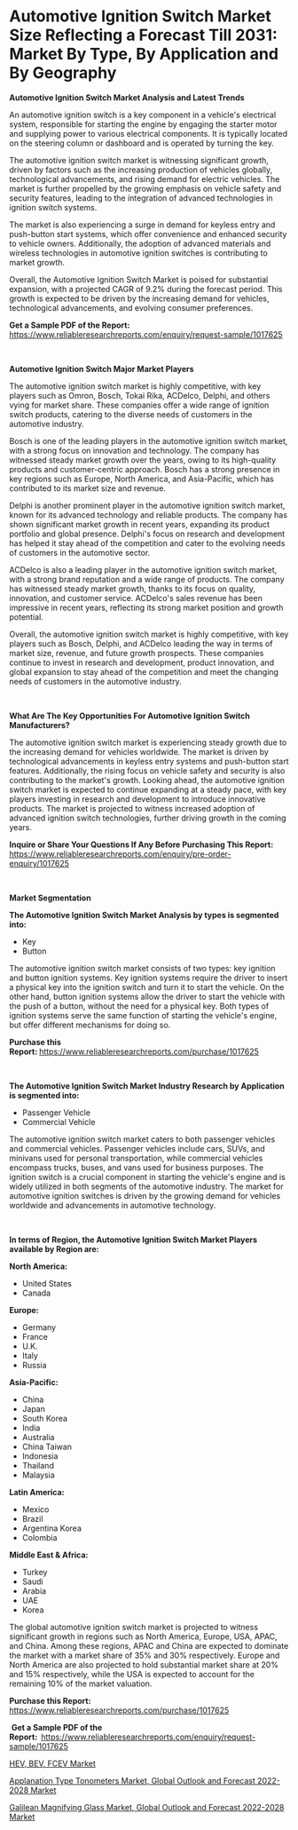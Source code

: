 <p><h1>Automotive Ignition Switch Market Size Reflecting a Forecast Till 2031: Market By Type, By Application and By Geography</h1></p><p><strong>Automotive Ignition Switch Market Analysis and Latest Trends</strong></p>
<p><p>An automotive ignition switch is a key component in a vehicle's electrical system, responsible for starting the engine by engaging the starter motor and supplying power to various electrical components. It is typically located on the steering column or dashboard and is operated by turning the key.</p><p>The automotive ignition switch market is witnessing significant growth, driven by factors such as the increasing production of vehicles globally, technological advancements, and rising demand for electric vehicles. The market is further propelled by the growing emphasis on vehicle safety and security features, leading to the integration of advanced technologies in ignition switch systems.</p><p>The market is also experiencing a surge in demand for keyless entry and push-button start systems, which offer convenience and enhanced security to vehicle owners. Additionally, the adoption of advanced materials and wireless technologies in automotive ignition switches is contributing to market growth.</p><p>Overall, the Automotive Ignition Switch Market is poised for substantial expansion, with a projected CAGR of 9.2% during the forecast period. This growth is expected to be driven by the increasing demand for vehicles, technological advancements, and evolving consumer preferences.</p></p>
<p><strong>Get a Sample PDF of the Report:&nbsp;</strong> <a href="https://www.reliableresearchreports.com/enquiry/request-sample/1017625">https://www.reliableresearchreports.com/enquiry/request-sample/1017625</a></p>
<p>&nbsp;</p>
<p><strong>Automotive Ignition Switch Major Market Players</strong></p>
<p><p>The automotive ignition switch market is highly competitive, with key players such as Omron, Bosch, Tokai Rika, ACDelco, Delphi, and others vying for market share. These companies offer a wide range of ignition switch products, catering to the diverse needs of customers in the automotive industry.</p><p>Bosch is one of the leading players in the automotive ignition switch market, with a strong focus on innovation and technology. The company has witnessed steady market growth over the years, owing to its high-quality products and customer-centric approach. Bosch has a strong presence in key regions such as Europe, North America, and Asia-Pacific, which has contributed to its market size and revenue.</p><p>Delphi is another prominent player in the automotive ignition switch market, known for its advanced technology and reliable products. The company has shown significant market growth in recent years, expanding its product portfolio and global presence. Delphi's focus on research and development has helped it stay ahead of the competition and cater to the evolving needs of customers in the automotive sector.</p><p>ACDelco is also a leading player in the automotive ignition switch market, with a strong brand reputation and a wide range of products. The company has witnessed steady market growth, thanks to its focus on quality, innovation, and customer service. ACDelco's sales revenue has been impressive in recent years, reflecting its strong market position and growth potential.</p><p>Overall, the automotive ignition switch market is highly competitive, with key players such as Bosch, Delphi, and ACDelco leading the way in terms of market size, revenue, and future growth prospects. These companies continue to invest in research and development, product innovation, and global expansion to stay ahead of the competition and meet the changing needs of customers in the automotive industry.</p></p>
<p>&nbsp;</p>
<p><strong>What Are The Key Opportunities For Automotive Ignition Switch Manufacturers?</strong></p>
<p><p>The automotive ignition switch market is experiencing steady growth due to the increasing demand for vehicles worldwide. The market is driven by technological advancements in keyless entry systems and push-button start features. Additionally, the rising focus on vehicle safety and security is also contributing to the market's growth. Looking ahead, the automotive ignition switch market is expected to continue expanding at a steady pace, with key players investing in research and development to introduce innovative products. The market is projected to witness increased adoption of advanced ignition switch technologies, further driving growth in the coming years.</p></p>
<p><strong>Inquire or Share Your Questions If Any Before Purchasing This Report:</strong> <a href="https://www.reliableresearchreports.com/enquiry/pre-order-enquiry/1017625">https://www.reliableresearchreports.com/enquiry/pre-order-enquiry/1017625</a></p>
<p>&nbsp;</p>
<p><strong>Market Segmentation</strong></p>
<p><strong>The Automotive Ignition Switch Market Analysis by types is segmented into:</strong></p>
<p><ul><li>Key</li><li>Button</li></ul></p>
<p><p>The automotive ignition switch market consists of two types: key ignition and button ignition systems. Key ignition systems require the driver to insert a physical key into the ignition switch and turn it to start the vehicle. On the other hand, button ignition systems allow the driver to start the vehicle with the push of a button, without the need for a physical key. Both types of ignition systems serve the same function of starting the vehicle's engine, but offer different mechanisms for doing so.</p></p>
<p><strong>Purchase this Report:&nbsp;</strong><a href="https://www.reliableresearchreports.com/purchase/1017625">https://www.reliableresearchreports.com/purchase/1017625</a></p>
<p>&nbsp;</p>
<p><strong>The Automotive Ignition Switch Market Industry Research by Application is segmented into:</strong></p>
<p><ul><li>Passenger Vehicle</li><li>Commercial Vehicle</li></ul></p>
<p><p>The automotive ignition switch market caters to both passenger vehicles and commercial vehicles. Passenger vehicles include cars, SUVs, and minivans used for personal transportation, while commercial vehicles encompass trucks, buses, and vans used for business purposes. The ignition switch is a crucial component in starting the vehicle's engine and is widely utilized in both segments of the automotive industry. The market for automotive ignition switches is driven by the growing demand for vehicles worldwide and advancements in automotive technology.</p></p>
<p>&nbsp;</p>
<p><strong>In terms of Region, the Automotive Ignition Switch Market Players available by Region are:</strong></p>
<p>
    <p> <strong> North America: </strong>
        <ul>
            <li>United States</li>
            <li>Canada</li>
        </ul>
        </p> 
    <p> <strong> Europe: </strong>
        <ul>
            <li>Germany</li>
            <li>France</li>
            <li>U.K.</li>
            <li>Italy</li>
            <li>Russia</li>
        </ul>
        </p> 
    <p> <strong> Asia-Pacific: </strong>
        <ul>
            <li>China</li>
            <li>Japan</li>
            <li>South Korea</li>
            <li>India</li>
            <li>Australia</li>
            <li>China Taiwan</li>
            <li>Indonesia</li>
            <li>Thailand</li>
            <li>Malaysia</li>
        </ul>
        </p> 
    <p> <strong> Latin America: </strong>
        <ul>
            <li>Mexico</li>
            <li>Brazil</li>
            <li>Argentina Korea</li>
            <li>Colombia</li>
        </ul>
        </p> 
    <p> <strong> Middle East & Africa: </strong>
        <ul>
            <li>Turkey</li>
            <li>Saudi</li>
            <li>Arabia</li>
            <li>UAE</li>
            <li>Korea</li>
        </ul>
    </p>
    </p>
<p><p>The global automotive ignition switch market is projected to witness significant growth in regions such as North America, Europe, USA, APAC, and China. Among these regions, APAC and China are expected to dominate the market with a market share of 35% and 30% respectively. Europe and North America are also projected to hold substantial market share at 20% and 15% respectively, while the USA is expected to account for the remaining 10% of the market valuation.</p></p>
<p><strong>Purchase this Report: </strong><a href="https://www.reliableresearchreports.com/purchase/1017625">https://www.reliableresearchreports.com/purchase/1017625</a></p>
<p>&nbsp;<strong>Get a Sample PDF of the Report:&nbsp;&nbsp;</strong><a href="https://www.reliableresearchreports.com/enquiry/request-sample/1017625">https://www.reliableresearchreports.com/enquiry/request-sample/1017625</a></p>
<p><strong></strong></p>
<p><p><a href="https://github.com/beatblasta/Market-Research-Report-List-2/blob/main/hev-bev-fcev-market.md">HEV, BEV, FCEV Market</a></p><p><a href="https://view.publitas.com/reportprime-1/applanation-type-tonometers-market-global-outlook-and-forecast-2022-2028-market-size-2023-2030-global-industrial-analysis-key-geographical-regions-market-share-top-key-players-product-types-and-forecast-research-report/">Applanation Type Tonometers Market, Global Outlook and Forecast 2022-2028 Market</a></p><p><a href="https://view.publitas.com/reportprime-1/galilean-magnifying-glass-market-global-outlook-and-forecast-2022-2028-market-size-2023-2030-global-industrial-analysis-key-geographical-regions-market-share-top-key-players-product-types-and-forecast-research-report/">Galilean Magnifying Glass Market, Global Outlook and Forecast 2022-2028 Market</a></p></p>